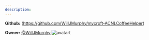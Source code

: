 ```yaml
---
description: 
---
```



**Github:** (https://github.com/WillJMurphy/mycroft-ACNLCoffeeHelper)

**Owner:** [@WillJMurphy](https://github.com/WillJMurphy) ![avatart](https://avatars1.githubusercontent.com/u/24474651?v=4)

